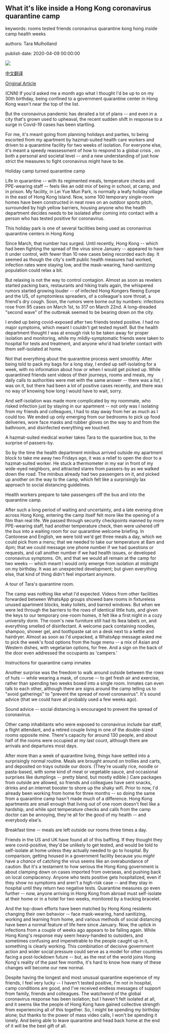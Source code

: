 ## What it's like inside a Hong Kong coronavirus quarantine camp

keywords: rooms tested friends coronavirus quarantine kong hong inside camp health weeks

authors: Tara Mulholland

publish date: 2020-04-09 00:00:00

![](https://cdn.cnn.com/cnnnext/dam/assets/200408172822-hk-quarantine-camp-super-tease.jpg)

[中文翻译](What%20it%27s%20like%20inside%20a%20Hong%20Kong%20coronavirus%20quarantine%20camp_zh.md)

[Original Article](https://edition.cnn.com/2020/04/09/homepage2/hong-kong-coronavirus-quarantine-diary-intl-hnk/index.html)

(CNN) If you'd asked me a month ago what I thought I'd be up to on my 30th birthday, being confined to a government quarantine center in Hong Kong wasn't near the top of the list.

But the coronavirus pandemic has derailed a lot of plans -- and even in a city that's grown used to upheaval, the recent sudden shift in response to a surge in Covid-19 cases has been startling.

For me, it's meant going from planning holidays and parties, to being escorted from my apartment by hazmat-suited health care workers and driven to a quarantine facility for two weeks of isolation. For everyone else, it's meant a speedy reassessment of how to respond to a global crisis , on both a personal and societal level -- and a new understanding of just how strict the measures to fight coronavirus might have to be.

Holiday camp turned quarantine camp

Life in quarantine -- with its regimented meals, temperature checks and PPE-wearing staff -- feels like an odd mix of being in school, at camp, and in prison. My facility, in Lei Yue Mun Park, is normally a leafy holiday village in the east of Hong Kong Island. Now, some 100 temporary single-room homes have been constructed in neat rows on an outdoor sports pitch, surrounded by high yellow barriers, housing anyone who the health department decides needs to be isolated after coming into contact with a person who has tested positive for coronavirus.

This holiday park is one of several facilities being used as coronavirus quarantine centers in Hong Kong

Since March, that number has surged. Until recently, Hong Kong -- which had been fighting the spread of the virus since January -- appeared to have it under control, with fewer than 10 new cases being recorded each day. It seemed as though the city's swift public health measures had worked, infection rates were staying low, and the mask-wearing, hand-sanitizing population could relax a bit.

But relaxing is not the way to control contagion. Almost as soon as revelers started packing bars, restaurants and hiking trails again, the whispered rumors started growing louder -- of infected Hong Kongers fleeing Europe and the US, of symptomless spreaders, of a colleague's sore throat, a friend's dry cough. Soon, the rumors were borne out by numbers: infections rose from 95 cases on March 1st, to 317 on March 22nd. A long-dreaded "second wave" of the outbreak seemed to be bearing down on the city.

I ended up being covid-exposed after two friends tested positive. I had no major symptoms, which meant I couldn't get tested myself. But the health department thought I was at enough risk to be taken away for proper isolation and monitoring, while my mildly-symptomatic friends were taken to hospital for tests and treatment, and anyone who'd had briefer contact with them self-isolated at home.

Not that everything about the quarantine process went smoothly. After being told to pack my bags for a long stay, I ended up self-isolating for a week, with no information about how or when I would get picked up. While quarantined friends sent videos of their journeys, rooms and meals, my daily calls to authorities were met with the same answer -- there was a list, I was on it, but there had been a lot of positive cases recently, and there was no way of knowing how long I would have to wait, sorry.

And self-isolation was made more complicated by my roommate, who risked infection just by staying in our apartment -- not only was I isolating from my friends and colleagues, I had to stay away from her as much as I could too. We ended up only emerging from our bedrooms to pick up food deliveries, wore face masks and rubber gloves on the way to and from the bathroom, and disinfected everything we touched.

A hazmat-suited medical worker takes Tara to the quarantine bus, to the surprise of passers-by.

So by the time the health department minibus arrived outside my apartment block to take me away two Fridays ago, it was a relief to open the door to a hazmat-suited worker. He stuck a thermometer in my ear in front of my wide-eyed neighbors, and attracted stares from passers-by as we walked down the road. The minibus already had two passengers on it, and picked up another on the way to the camp, which felt like a surprisingly lax approach to social distancing guidelines.

Health workers prepare to take passengers off the bus and into the quarantine camp.

After such a long period of waiting and uncertainty, and a late evening drive across Hong Kong, entering the camp itself felt more like the opening of a film than real life. We passed through security checkpoints manned by more PPE-wearing staff, had another temperature check, then were ushered off the bus into a waiting room for our quarantine welcome briefing. In Cantonese and English, we were told we'd get three meals a day, which we could pick from a menu; that we needed to take our temperature at 8am and 4pm; that we could message one phone number if we had questions or requests, and call another number if we had health issues, or developed coronavirus symptoms. Oh, and that we would all remain at the camp for two weeks -- which meant I would only emerge from isolation at midnight on my birthday. It was an unexpected development; but given everything else, that kind of thing didn't feel important anymore.

A tour of Tara's quarantine room.

The camp was nothing like what I'd expected. Videos from other facilities forwarded between WhatsApp groups showed bare rooms in fixtureless unused apartment blocks, leaky toilets, and barred windows. But when we were led through the barriers to the rows of identical little huts, and given the keys to our temporary one-room homes, it felt like a first night in a cozy university dorm. The room's new furniture still had its Ikea labels on, and everything smelled of disinfectant. A welcome pack containing noodles, shampoo, shower gel, and toothpaste sat on a desk next to a kettle and hairdryer. Almost as soon as I'd unpacked, a WhatsApp message asked me to pick the week's food options from the huge menu -- a mix of Asian and Western dishes, with vegetarian options, for free. And a sign on the back of the door even addressed the occupants as 'campers.'

Instructions for quarantine camp inmates

Another surprise was the freedom to walk around outside between the rows of huts -- while wearing a mask, of course -- to get fresh air and exercise, rather than spending two weeks boxed into a single room. Inmates can even talk to each other, although there are signs around the camp telling us to "avoid gatherings" to "prevent the spread of novel coronavirus". It's sound advice (that we could have all probably used a few weeks ago).

Sound advice -- social distancing is encouraged to prevent the spread of coronavirus.

Other camp inhabitants who were exposed to coronavirus include bar staff, a flight attendant, and a retired couple living in one of the double-sized rooms opposite mine. There's capacity for around 130 people, and about half of the rooms were occupied at my last count, although there are arrivals and departures most days.

After more than a week of quarantine living, things have settled into a surprisingly normal routine. Meals are brought around on trollies and carts, and deposited on trays outside our doors. (They're usually rice, noodle or pasta-based, with some kind of meat or vegetable sauce, and occasional surprises like dumplings -- pretty bland, but mostly edible.) Care packages from outside are allowed, so friends and colleagues have sent snacks, drinks and an internet booster to shore up the shaky wifi. Prior to now, I'd already been working from home for three months -- so doing the same from a quarantine camp hasn't made much of a difference. Hong Kong apartments are small enough that living out of one room doesn't feel like a hardship, and while spot temperature checks and calls from the camp doctor can be annoying, they're all for the good of my health -- and everybody else's.

Breakfast time -- meals are left outside our rooms three times a day.

Friends in the US and UK have found all of this baffling. If they thought they were covid-positive, they'd be unlikely to get tested, and would be told to self-isolate at home unless they actually needed to go to hospital. By comparison, getting housed in a government facility because you *might* have a *chance* of catching the virus seems like an overabundance of caution. But it's a testament to how serious the Hong Kong government is about clamping down on cases imported from overseas, and pushing back on local complacency. Anyone who tests positive gets hospitalized, even if they show no symptoms and aren't a high-risk case -- and they stay in hospital until they return two negative tests. Quarantine measures go even further -- now, anyone arriving in Hong Kong from abroad must self-isolate at their home or in a hotel for two weeks, monitored by a tracking bracelet.

And the top-down efforts have been matched by Hong Kong residents changing their own behavior -- face mask-wearing, hand sanitizing, working and learning from home, and various methods of social distancing have been a normal feature of life here since January. Now, the uptick in infections from a couple of weeks ago appears to be falling again. While Hong Kong's response may seem heavy-handed to outsiders, and sometimes confusing and impenetrable to the people caught up in it, something is clearly working. This combination of decisive government action and wider social pressure could serve as a model for other countries facing a post-lockdown future -- but, as the rest of the world joins Hong Kong's reality of the past few months, it's hard to know how many of these changes will become our new normal.

Despite having the longest and most unusual quarantine experience of my friends, I feel very lucky -- I haven't tested positive, I'm not in hospital, camp conditions are good, and I've received endless messages of support from family, friends and colleagues. The watchword of the global coronavirus response has been isolation; but I haven't felt isolated at all, and it seems like the people of Hong Kong have gained collective strength from experiencing all of this together. So, I might be spending my birthday alone; but thanks to the power of mass video calls, I won't be spending it lonely. And being able to leave quarantine and head back home at the end of it will be the best gift of all.